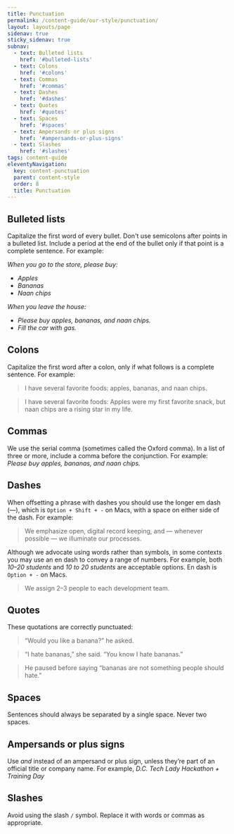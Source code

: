 ```yaml
---
title: Punctuation
permalink: /content-guide/our-style/punctuation/
layout: layouts/page
sidenav: true
sticky_sidenav: true
subnav:
  - text: Bulleted lists
    href: '#bulleted-lists'
  - text: Colons
    href: '#colons'
  - text: Commas
    href: '#commas'
  - text: Dashes
    href: '#dashes'
  - text: Quotes
    href: '#quotes'
  - text: Spaces
    href: '#spaces'
  - text: Ampersands or plus signs
    href: '#ampersands-or-plus-signs'
  - text: Slashes
    href: '#slashes'
tags: content-guide
eleventyNavigation:
  key: content-punctuation
  parent: content-style
  order: 8
  title: Punctuation
---
```


## Bulleted lists

Capitalize the first word of every bullet. Don't use semicolons after points in a bulleted list. Include a period at the end of the bullet only if that point is a complete sentence. For example:

*When you go to the store, please buy:*

-   *Apples*
-   *Bananas*
-   *Naan chips*

*When you leave the house:*

-   *Please buy apples, bananas, and naan chips.*
-   *Fill the car with gas.*

## Colons

Capitalize the first word after a colon, only if what follows is a complete sentence. For example:

> I have several favorite foods: apples, bananas, and naan chips.  

> I have several favorite foods: Apples were my first favorite snack, but naan chips
are a rising star in my life.

## Commas

We use the serial comma (sometimes called the Oxford comma). In a list of three or more, include a comma before the conjunction. For example: *Please buy apples, bananas, and naan chips.*

## Dashes

When offsetting a phrase with dashes you should use the longer em dash (—), which is `Option + Shift + -` on Macs, with a space on either side of the dash. For example:

> We emphasize open, digital record keeping, and — whenever possible — we illuminate our processes.

Although we advocate using words rather than symbols, in some contexts you may use an en dash to convey a range of numbers. For example,  both *10–20 students* and *10 to 20 students* are acceptable options.  En dash is `Option + -` on Macs.

> We assign 2–3 people to each development team.

## Quotes

These quotations are correctly punctuated:

> “Would you like a banana?” he asked.  

> “I hate bananas,” she said. “You know I hate bananas.”  

> He paused before saying “bananas are not something people should hate.”

## Spaces

Sentences should always be separated by a single space. Never two spaces.

## Ampersands or plus signs

Use _and_ instead of an ampersand or plus sign, unless they’re part of an official title or company name. For example, *D.C. Tech Lady Hackathon + Training Day*

## Slashes

Avoid using the slash `/` symbol. Replace it with words or commas as appropriate.
